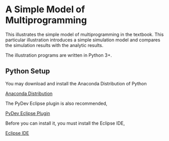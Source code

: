 # A Simple Model of Multiprogramming

This illustrates the simple model of multiprogramming in the textbook. This
particular illustration introduces a simple simulation model and compares the
simulation results with the analytic results.

The illustration programs are written in Python 3+.

## Python Setup

You may download and install the Anaconda Distribution of Python

[Anaconda Distribution](https://www.anaconda.com/download/)

The PyDev Eclipse plugin is also recommended,

[PyDev Eclipse Plugin](https://marketplace.eclipse.org/content/pydev-python-ide-eclipse)

Before you can install it, you must install the Eclipse IDE,

[Eclipse IDE](https://www.eclipse.org/downloads/)
